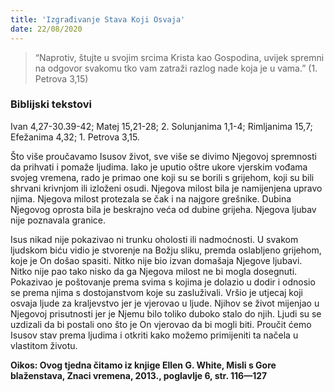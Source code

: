 ```yaml
---
title: 'Izgrađivanje Stava Koji Osvaja'
date: 22/08/2020
---
```


> <p></p>
> “Naprotiv, štujte u svojim srcima Krista kao Gospodina, uvijek spremni na odgovor svakomu tko vam zatraži razlog nade koja je u vama.” (1. Petrova 3,15)

### Biblijski tekstovi
Ivan 4,27-30.39-42; Matej 15,21-28; 2. Solunjanima 1,1-4; Rimljanima 15,7; Efežanima 4,32; 1. Petrova 3,15.

Što više proučavamo Isusov život, sve više se divimo Njegovoj spremnosti da prihvati i pomaže ljudima. Iako je uputio oštre ukore vjerskim vođama svojeg vremena, rado je primao one koji su se borili s grijehom, koji su bili shrvani krivnjom ili izloženi osudi. Njegova milost bila je namijenjena upravo njima. Njegova milost protezala se čak i na najgore grešnike. Dubina Njegovog oprosta bila je beskrajno veća od dubine grijeha. Njegova ljubav nije poznavala granice.

Isus nikad nije pokazivao ni trunku oholosti ili nadmoćnosti. U svakom ljudskom biću vidio je stvorenje na Božju sliku, premda oslabljeno grijehom, koje je On došao spasiti. Nitko nije bio izvan domašaja Njegove ljubavi. Nitko nije pao tako nisko da ga Njegova milost ne bi mogla dosegnuti. Pokazivao je poštovanje prema svima s kojima je dolazio u dodir i odnosio se prema njima s dostojanstvom koje su zasluživali. Vršio je utjecaj koji osvaja ljude za kraljevstvo jer je vjerovao u ljude. Njihov se život mijenjao u Njegovoj prisutnosti jer je Njemu bilo toliko duboko stalo do njih. Ljudi su se uzdizali da bi postali ono što je On vjerovao da bi mogli biti. Proučit ćemo Isusov stav prema ljudima i otkriti kako možemo primijeniti ta načela u vlastitom životu.

**Oikos: Ovog tjedna čitamo iz knjige Ellen G. White, Misli s Gore blaženstava, Znaci vremena, 2013., poglavlje 6, str. 116—127**
